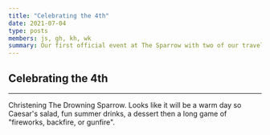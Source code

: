 ```yaml
---
title: "Celebrating the 4th"
date: 2021-07-04
type: posts
members: js, gh, kh, wk
summary: Our first official event at The Sparrow with two of our travel friends.
---
```

## Celebrating the 4th
---
Christening The Drowning Sparrow.  Looks like it will be a warm day so Caesar's salad, fun summer drinks, a dessert then a long game of "fireworks, backfire, or gunfire".


